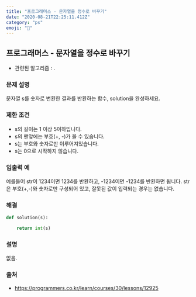 ```yaml
---
title: "프로그래머스 - 문자열을 정수로 바꾸기"
date: "2020-08-21T22:25:11.412Z"
category: "ps"
emoji: "🚏"
---
```


## 프로그래머스 - 문자열을 정수로 바꾸기

- 관련된 알고리즘 : .

### 문제 설명

문자열 s를 숫자로 변환한 결과를 반환하는 함수, solution을 완성하세요.

### 제한 조건

- s의 길이는 1 이상 5이하입니다.
- s의 맨앞에는 부호(+, -)가 올 수 있습니다.
- s는 부호와 숫자로만 이루어져있습니다.
- s는 0으로 시작하지 않습니다.

### 입출력 예

예를들어 str이 1234이면 1234를 반환하고, -1234이면 -1234를 반환하면 됩니다.
str은 부호(+,-)와 숫자로만 구성되어 있고, 잘못된 값이 입력되는 경우는 없습니다.

### 해결

```python
def solution(s):

    return int(s)
```

### 설명

없음.

### 출처

- https://programmers.co.kr/learn/courses/30/lessons/12925

